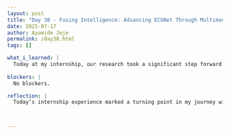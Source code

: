 ```yaml
---
layout: post
title: "Day 38 - Fusing Intelligence: Advancing ECGNet Through Multimodal Integration"
date: 2025-07-17
author: Ayomide Jeje
permalink: /day38.html
tags: []

what_i_learned: |
  Today at my internship, our research took a significant step forward as we began experimenting with model fusion strategies for our project, ECGNet — a hybrid deep learning system designed to diagnose cardiovascular conditions using ECG data. After weeks of building and training separate models on different feature types — time-domain signals (1D-CNN), frequency-domain representations (1D-CNN + Transformer), and spectrograms (2D-CNN) — the focus has now shifted toward combining these models in a way that maximizes diagnostic performance. We explored three primary approaches: early fusion, intermediate fusion, and late fusion — each offering a different perspective on how to integrate insights across modalities. Throughout the day, I implemented these fusion schemes, debugged shape mismatches, and evaluated performance shifts across our validation set. I also began preparing a comparative analysis to help us decide which fusion strategy provides the best trade-off between accuracy, complexity, and explainability. Today’s work made me realize that the heart of deep learning innovation lies not only in individual models but in how we intelligently bring them together. Fusion isn’t just a technical task — it’s a design philosophy that mirrors the complexity of real-world signals. As ECGNet evolves, this fusion phase may be the key that unlocks truly robust, multimodal cardiac diagnostics.
  
blockers: |
  No blockers.

reflection: |
  Today’s internship experience marked a turning point in my journey with the ECGNet project. After weeks of working with individual models trained on time-domain, frequency-domain, and spectrogram-based ECG data, we began exploring something far more complex and intellectually stimulating — model fusion. This shift wasn’t just technical; it pushed me to think more deeply about how different perspectives (or in this case, modalities) can be brought together to solve a single problem more effectively.The most intellectually demanding part of the day was intermediate fusion, where we tried to combine the hidden features — the "thought process" — of each model midway through their forward pass. This method required me to modify architectures, extract internal representations, and design a system where the fused features could meaningfully interact. It was challenging, but I enjoyed it. It felt like I was no longer just training models, but orchestrating a conversation between them



---
```

